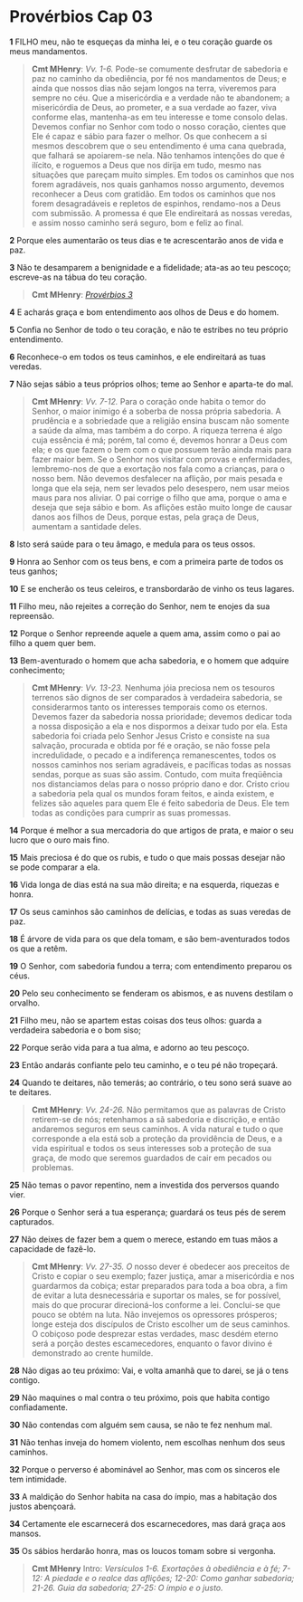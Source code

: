 # Provérbios Cap 03

**1** 	FILHO meu, não te esqueças da minha lei, e o teu coração guarde os meus mandamentos.

> **Cmt MHenry**: *Vv. 1-6.* Pode-se comumente desfrutar de sabedoria e paz no caminho da obediência, por fé nos mandamentos de Deus; e ainda que nossos dias não sejam longos na terra, viveremos para sempre no céu. Que a misericórdia e a verdade não te abandonem; a misericórdia de Deus, ao prometer, e a sua verdade ao fazer, viva conforme elas, mantenha-as em teu interesse e tome consolo delas. Devemos confiar no Senhor com todo o nosso coração, cientes que Ele é capaz e sábio para fazer o melhor. Os que conhecem a si mesmos descobrem que o seu entendimento é uma cana quebrada, que falhará se apoiarem-se nela. Não tenhamos intenções do que é ilícito, e roguemos a Deus que nos dirija em tudo, mesmo nas situações que pareçam muito simples. Em todos os caminhos que nos forem agradáveis, nos quais ganhamos nosso argumento, devemos reconhecer a Deus com gratidão. Em todos os caminhos que nos forem desagradáveis e repletos de espinhos, rendamo-nos a Deus com submissão. A promessa é que Ele endireitará as nossas veredas, e assim nosso caminho será seguro, bom e feliz ao final.

**2** 	Porque eles aumentarão os teus dias e te acrescentarão anos de vida e paz.

**3** 	Não te desamparem a benignidade e a fidelidade; ata-as ao teu pescoço; escreve-as na tábua do teu coração.

> **Cmt MHenry**: *[Provérbios 3](../20A-Pv/03.md#0)*

**4** 	E acharás graça e bom entendimento aos olhos de Deus e do homem.

**5** 	Confia no Senhor de todo o teu coração, e não te estribes no teu próprio entendimento.

**6** 	Reconhece-o em todos os teus caminhos, e ele endireitará as tuas veredas.

**7** 	Não sejas sábio a teus próprios olhos; teme ao Senhor e aparta-te do mal.

> **Cmt MHenry**: *Vv. 7-12.* Para o coração onde habita o temor do Senhor, o maior inimigo é a soberba de nossa própria sabedoria. A prudência e a sobriedade que a religião ensina buscam não somente a saúde da alma, mas também a do corpo. A riqueza terrena é algo cuja essência é má; porém, tal como é, devemos honrar a Deus com ela; e os que fazem o bem com o que possuem terão ainda mais para fazer maior bem. Se o Senhor nos visitar com provas e enfermidades, lembremo-nos de que a exortação nos fala como a crianças, para o nosso bem. Não devemos desfalecer na aflição, por mais pesada e longa que ela seja, nem ser levados pelo desespero, nem usar meios maus para nos aliviar. O pai corrige o filho que ama, porque o ama e deseja que seja sábio e bom. As aflições estão muito longe de causar danos aos filhos de Deus, porque estas, pela graça de Deus, aumentam a santidade deles.

**8** 	Isto será saúde para o teu âmago, e medula para os teus ossos.

**9** 	Honra ao Senhor com os teus bens, e com a primeira parte de todos os teus ganhos;

**10** 	E se encherão os teus celeiros, e transbordarão de vinho os teus lagares.

**11** 	Filho meu, não rejeites a correção do Senhor, nem te enojes da sua repreensão.

**12** 	Porque o Senhor repreende aquele a quem ama, assim como o pai ao filho a quem quer bem.

**13** 	Bem-aventurado o homem que acha sabedoria, e o homem que adquire conhecimento;

> **Cmt MHenry**: *Vv. 13-23.* Nenhuma jóia preciosa nem os tesouros terrenos são dignos de ser comparados à verdadeira sabedoria, se considerarmos tanto os interesses temporais como os eternos. Devemos fazer da sabedoria nossa prioridade; devemos dedicar toda a nossa disposição a ela e nos dispormos a deixar tudo por ela. Esta sabedoria foi criada pelo Senhor Jesus Cristo e consiste na sua salvação, procurada e obtida por fé e oração, se não fosse pela incredulidade, o pecado e a indiferença remanescentes, todos os nossos caminhos nos seriam agradáveis, e pacíficas todas as nossas sendas, porque as suas são assim. Contudo, com muita freqüência nos distanciamos delas para o nosso próprio dano e dor. Cristo criou a sabedoria pela qual os mundos foram feitos, e ainda existem, e felizes são aqueles para quem Ele é feito sabedoria de Deus. Ele tem todas as condições para cumprir as suas promessas.

**14** 	Porque é melhor a sua mercadoria do que artigos de prata, e maior o seu lucro que o ouro mais fino.

**15** 	Mais preciosa é do que os rubis, e tudo o que mais possas desejar não se pode comparar a ela.

**16** 	Vida longa de dias está na sua mão direita; e na esquerda, riquezas e honra.

**17** 	Os seus caminhos são caminhos de delícias, e todas as suas veredas de paz.

**18** 	É árvore de vida para os que dela tomam, e são bem-aventurados todos os que a retêm.

**19** 	O Senhor, com sabedoria fundou a terra; com entendimento preparou os céus.

**20** 	Pelo seu conhecimento se fenderam os abismos, e as nuvens destilam o orvalho.

**21** 	Filho meu, não se apartem estas coisas dos teus olhos: guarda a verdadeira sabedoria e o bom siso;

**22** 	Porque serão vida para a tua alma, e adorno ao teu pescoço.

**23** 	Então andarás confiante pelo teu caminho, e o teu pé não tropeçará.

**24** 	Quando te deitares, não temerás; ao contrário, o teu sono será suave ao te deitares.

> **Cmt MHenry**: *Vv. 24-26.* Não permitamos que as palavras de Cristo retirem-se de nós; retenhamos a sã sabedoria e discrição, e então andaremos seguros em seus caminhos. A vida natural e tudo o que corresponde a ela está sob a proteção da providência de Deus, e a vida espiritual e todos os seus interesses sob a proteção de sua graça, de modo que seremos guardados de cair em pecados ou problemas.

**25** 	Não temas o pavor repentino, nem a investida dos perversos quando vier.

**26** 	Porque o Senhor será a tua esperança; guardará os teus pés de serem capturados.

**27** 	Não deixes de fazer bem a quem o merece, estando em tuas mãos a capacidade de fazê-lo.

> **Cmt MHenry**: *Vv. 27-35. O* nosso dever é obedecer aos preceitos de Cristo e copiar o seu exemplo; fazer justiça, amar a misericórdia e nos guardarmos da cobiça; estar preparados para toda a boa obra, a fim de evitar a luta desnecessária e suportar os males, se for possível, mais do que procurar direcioná-los conforme a lei. Conclui-se que pouco se obtém na luta. Não invejemos os opressores prósperos; longe esteja dos discípulos de Cristo escolher um de seus caminhos. O cobiçoso pode desprezar estas verdades, masc desdém eterno será a porção destes escamecedores, enquanto o favor divino é demonstrado ao crente humilde.

**28** 	Não digas ao teu próximo: Vai, e volta amanhã que to darei, se já o tens contigo.

**29** 	Não maquines o mal contra o teu próximo, pois que habita contigo confiadamente.

**30** 	Não contendas com alguém sem causa, se não te fez nenhum mal.

**31** 	Não tenhas inveja do homem violento, nem escolhas nenhum dos seus caminhos.

**32** 	Porque o perverso é abominável ao Senhor, mas com os sinceros ele tem intimidade.

**33** 	A maldição do Senhor habita na casa do ímpio, mas a habitação dos justos abençoará.

**34** 	Certamente ele escarnecerá dos escarnecedores, mas dará graça aos mansos.

**35** 	Os sábios herdarão honra, mas os loucos tomam sobre si vergonha.


> **Cmt MHenry** Intro: *Versículos 1-6. Exortações à obediência e à fé; 7-12: A piedade e o realce das aflições; 12-20: Como ganhar sabedoria; 21-26. Guia da sabedoria; 27-25: O ímpio e o justo.*